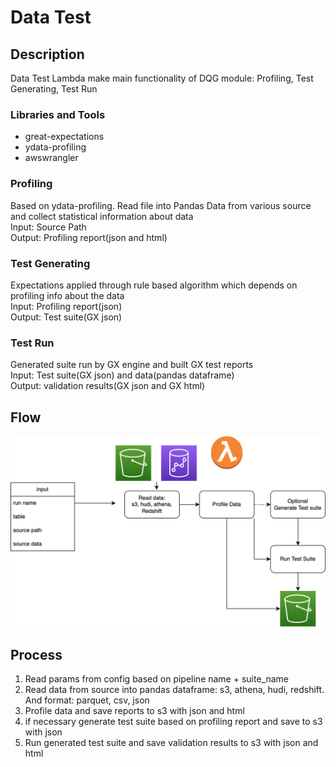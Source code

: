 # Data Test

## Description
Data Test Lambda make main functionality of DQG module: Profiling, Test Generating, Test Run

### Libraries and Tools
- great-expectations
- ydata-profiling
- awswrangler

### Profiling
Based on ydata-profiling. Read file into Pandas Data from various source and collect statistical information about data\
Input: Source Path\
Output: Profiling report(json and html)

### Test Generating
Expectations applied through rule based algorithm which depends on profiling info about the data\
Input: Profiling report(json)\
Output: Test suite(GX json)

### Test Run
Generated suite run by GX engine and built GX test reports\
Input: Test suite(GX json) and data(pandas dataframe)\
Output: validation results(GX json and GX html)

## Flow
![Tux, the Linux mascot](/functions/data_test/data_test_flow.png)

## Process

1. Read params from config based on pipeline name + suite_name
2. Read data from source into pandas dataframe: s3, athena, hudi, redshift. And format: parquet, csv, json
3. Profile data and save reports to s3 with json and html
4. if necessary generate test suite based on profiling report and save to s3 with json
5. Run generated test suite and save validation results to s3 with json and html

